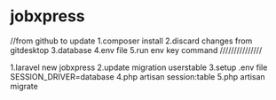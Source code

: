 # jobxpress
//from github to update
1.composer install
2.discard changes from gitdesktop
3.database
4.env file
5.run env key command
///////////////

1.laravel new jobxpress
2.update migration userstable
3.setup .env file SESSION_DRIVER=database
4.php artisan session:table
5.php artisan migrate